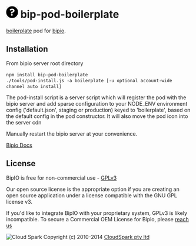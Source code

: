 ![Boilerplate](boilerplate.png) bip-pod-boilerplate
=======

<a href="http://en.wikipedia.org/wiki/Boilerplate_(text)">boilerplate</a> pod for [bipio](https://bip.io).  

## Installation

From bipio server root directory

    npm install bip-pod-boilerplate
    ./tools/pod-install.js -a boilerplate [-u optional account-wide channel auto install]

The pod-install script is a server script which will register the pod with the bipio server and add sparse
configuration to your NODE_ENV environment config ('default.json', staging or production)
keyed to 'boilerplate', based on the default config in the pod constructor.  It will also move the
pod icon into the server cdn

Manually restart the bipio server at your convenience.

[Bipio Docs](https://bip.io/docs/pods/boilerplate)

## License

BipIO is free for non-commercial use - [GPLv3](http://www.gnu.org/copyleft/gpl.html)

Our open source license is the appropriate option if you are creating an open source application under a license compatible with the GNU GPL license v3. 

If you'd like to integrate BipIO with your proprietary system, GPLv3 is likely incompatible.  To secure a Commercial OEM License for Bipio,
please [reach us](mailto:enquiries@cloudspark.com.au)

![Cloud Spark](http://www.cloudspark.com.au/cdn/static/img/cs_logo.png "Cloud Spark - Rapid Web Stacks Built Beautifully")
Copyright (c) 2010-2014  [CloudSpark pty ltd](http://www.cloudspark.com.au)

